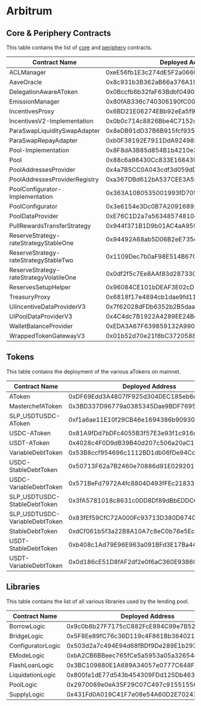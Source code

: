 # Arbitrum

## Core & Periphery Contracts

This table contains the list of [core](https://github.com/mahalend/contracts-core) and [periphery](https://github.com/mahalend/contracts-periphery) contracts.

| Contract Name                           | Deployed Address                           |
| --------------------------------------- | ------------------------------------------ |
| ACLManager                              | 0xeE56fb1E3c274dE5F2a066C4A7A1fE7d5BEC07Ab |
| AaveOracle                              | 0x8c931b3B362aB66a376A19cF25835a259ed60265 |
| DelegationAwareAToken                   | 0x0Bccfb6b32faF63Bdbf0490D2570d0570adD75bD |
| EmissionManager                         | 0x80fAB336c740306190fC0051b6B8a70fFBeFA282 |
| IncentivesProxy                         | 0x6BD21E06274EBb92eEa5f9EB794914bAcfF0491F |
| IncentivesV2-Implementation             | 0x0b0c714c8826Bbe4C7152dcA3EA4c765A9605Ccc |
| ParaSwapLiquiditySwapAdapter            | 0x8eDB91dD37B6B915fcf9356C2BbB6Bc0530b0827 |
| ParaSwapRepayAdapter                    | 0xb0F38192E7911DdA92498B100c54f332e9FCDA54 |
| Pool-Implementation                     | 0x8F8dA3B85d854B1b4210e30C3118Ca7E7B0EAd70 |
| Pool                                    | 0x88c6a98430Cc833E168430DaC427e9796C9EC576 |
| PoolAddressesProvider                   | 0x4a7B5CC0A043cdf3d059dD5e4D8e2F370Ee2a59d |
| PoolAddressesProviderRegistry           | 0xa367DBd612bA537CEE3A5C5254Fb2a051725405A |
| PoolConfigurator-Implementation         | 0x363A1080535001993fD7058F334FaaE9Ed83D520 |
| PoolConfigurator                        | 0x3e6154e3Dc0B7A20916892fF84996294DA7D669A |
| PoolDataProvider                        | 0xE76C1D2a7a56348574810e83D38c07D47f0641F3 |
| PullRewardsTransferStrategy             | 0x944f371B1D9b01AC4aA959D76123957F0b5bFc4B |
| ReserveStrategy-rateStrategyStableOne   | 0x94492A68ab5D06B2eE735d4C34E21b9942910908 |
| ReserveStrategy-rateStrategyStableTwo   | 0x1109Dec7b0aF98E514B67C042b88489cd65c4a56 |
| ReserveStrategy-rateStrategyVolatileOne | 0x0df2f5c7Ee8AAf83d28733047fb6F44D2607174C |
| ReservesSetupHelper                     | 0x96084CE101bDEAF3E02cD348c7656b1Fc8827294 |
| TreasuryProxy                           | 0x6818f17e4894cb1dae9fd115f6da280291193c7b |
| UiIncentiveDataProviderV3               | 0x7f62028dFDb6352b2B5daaA503B72250b548Cb55 |
| UiPoolDataProviderV3                    | 0x4C4dc7B1922A4289EE24Bc345F3BB15225C657b3 |
| WalletBalanceProvider                   | 0xEDA3A67F639859132A990BDCf27672c3E1Ba67FA |
| WrappedTokenGatewayV3                   | 0x01b52d70e21f8bC37205884EE32116D761e643c5 |

## Tokens

This table contains the deployment of the various aTokens on mainnet.

| Contract Name                  | Deployed Address                           |
| ------------------------------ | ------------------------------------------ |
| AToken                         | 0xDF69Edd3A4807fF925d304DEC185eb6ddF95c107 |
| MasterchefAToken               | 0x3BD337D96779a0385345Dae9BDF7695ad73567BB |
| SLP_USDTUSDC-AToken            | 0xf1a6ae11E10f29CB46e1694386b909306CDb9012 |
| USDC-AToken                    | 0x81A9fDd7bDFc4055B3f57E3e93f1c916c1a7D329 |
| USDT-AToken                    | 0x4028c4F0D9dB39B40d207c506a20aC13b669D998 |
| VariableDebtToken              | 0x53B8ccf954696c1112BD1db06fDe94Cc59FA2FF6 |
| USDC-StableDebtToken           | 0x50713F62a7B2460e70886d91E0292017e51027f8 |
| USDC-VariableDebtToken         | 0x571BeFd7972A4fc8804D493fFEc2183370ad2696 |
| SLP_USDTUSDC-StableDebtToken   | 0x3fA5781018c8631c0DD8Df89dBbEDDC689F756f4 |
| SLP_USDTUSDC-VariableDebtToken | 0x83fEf59CfC72A000Fc93713D380D6740De23458b |
| StableDebtToken                | 0xdCf061b5f3a22B8A10A7c8eC0b76e5Ec9628cD44 |
| USDT-StableDebtToken           | 0xb408c1Ad79E96E963a091BFd3E17Ba44Ff71F010 |
| USDT-VariableDebtToken         | 0x0d186cE51D8fAF2df2e0f6aC360E9386C8727f8d |

## Libraries

This table contains the list of all various libraries used by the lending pool.

| Contract Name     | Deployed Address                           |
| ----------------- | ------------------------------------------ |
| BorrowLogic       | 0x9c0b8b27F7175cC882FcE894C99e7B52F950A0A2 |
| BridgeLogic       | 0x5F8Ee89fC76c36D119c4F861Bb364021a86657Bd |
| ConfiguratorLogic | 0x503d2a7c494E94d68fBDf9De289E1b293a5d83e7 |
| EModeLogic        | 0xbA2CB6BBeec765fCe5a5953a05a326548745527e |
| FlashLoanLogic    | 0x3BC109880E1A689A34057e0777C648F550dA60Ec |
| LiquidationLogic  | 0x800fa1dE77d543b454309FDd125Db463E5B65379 |
| PoolLogic         | 0x2970089e0eA35F29C07C497c91551556Af5b8F6C |
| SupplyLogic       | 0x431Fd0A019C41F7e08e54A60D2E70247825F310f |
